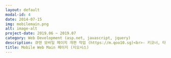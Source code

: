 ```yaml
---
layout: default
modal-id: 4
date: 2014-07-15
img: mobilemain.png
alt: image-alt
project-date: 2019.06 ~ 2019.07
category: Web Development (asp.net, javascript, jquery)
description: 큐텐 모바일 페이지 개편 작업 (https://m.qoo10.sg)<br>- 키코너, 타임세일, 데일리딜, 그룹바이,번들세일, 베스트셀러, 쇼핑트윗, 라이브방송, 핫키워드 등의 조회 SP 생성 <br>- 국가별 메인페이지 조회용 클래스 생성<br>- 타임세일, 데일리딜, 번들세일 등의 상품 설정 어드민 페이지 작업 및 조회할 때 랜덤처리하여 노출<br>- 쇼핑 트윗영역 substitute 메서드로 개발<br>- 메인페이지 하단영역 ajax 처리하여 페이지 로드 속도 개선(5초 ->3초)<br>- 앱 전용 메인페이지 api 및 백엔드 문서화 개발
title: Mobile Web Main 페이지 (지오시스)
---
```

